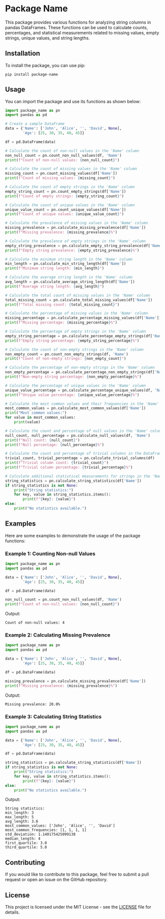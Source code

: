 # Package Name

This package provides various functions for analyzing string columns in pandas DataFrames. These functions can be used to calculate counts, percentages, and statistical measurements related to missing values, empty strings, unique values, and string lengths.

## Installation

To install the package, you can use pip:

```shell
pip install package-name
```

## Usage

You can import the package and use its functions as shown below:

```python
import package_name as pn
import pandas as pd

# Create a sample DataFrame
data = {'Name': ['John', 'Alice', '', 'David', None],
        'Age': [25, 30, 35, 40, 45]}

df = pd.DataFrame(data)

# Calculate the count of non-null values in the 'Name' column
non_null_count = pn.count_non_null_values(df, 'Name')
print(f"Count of non-null values: {non_null_count}")

# Calculate the count of missing values in the 'Name' column
missing_count = pn.count_missing_values(df['Name'])
print(f"Count of missing values: {missing_count}")

# Calculate the count of empty strings in the 'Name' column
empty_string_count = pn.count_empty_strings(df['Name'])
print(f"Count of empty strings: {empty_string_count}")

# Calculate the count of unique values in the 'Name' column
unique_value_count = pn.count_unique_values(df['Name'])
print(f"Count of unique values: {unique_value_count}")

# Calculate the prevalence of missing values in the 'Name' column
missing_prevalence = pn.calculate_missing_prevalence(df['Name'])
print(f"Missing prevalence: {missing_prevalence}%")

# Calculate the prevalence of empty strings in the 'Name' column
empty_string_prevalence = pn.calculate_empty_string_prevalence(df['Name'])
print(f"Empty string prevalence: {empty_string_prevalence}%")

# Calculate the minimum string length in the 'Name' column
min_length = pn.calculate_min_string_length(df['Name'])
print(f"Minimum string length: {min_length}")

# Calculate the average string length in the 'Name' column
avg_length = pn.calculate_average_string_length(df['Name'])
print(f"Average string length: {avg_length}")

# Calculate the total count of missing values in the 'Name' column
total_missing_count = pn.calculate_total_missing_values(df['Name'])
print(f"Total missing count: {total_missing_count}")

# Calculate the percentage of missing values in the 'Name' column
missing_percentage = pn.calculate_percentage_missing_values(df['Name'])
print(f"Missing percentage: {missing_percentage}%")

# Calculate the percentage of empty strings in the 'Name' column
empty_string_percentage = pn.calculate_percentage_empty_strings(df['Name'])
print(f"Empty string percentage: {empty_string_percentage}%")

# Calculate the count of non-empty strings in the 'Name' column
non_empty_count = pn.count_non_empty_strings(df, 'Name')
print(f"Count of non-empty strings: {non_empty_count}")

# Calculate the percentage of non-empty strings in the 'Name' column
non_empty_percentage = pn.calculate_percentage_non_empty_strings(df['Name'])
print(f"Non-empty string percentage: {non_empty_percentage}%")

# Calculate the percentage of unique values in the 'Name' column
unique_value_percentage = pn.calculate_percentage_unique_values(df, 'Name')
print(f"Unique value percentage: {unique_value_percentage}%")

# Calculate the most common values and their frequencies in the 'Name' column
most_common_values = pn.calculate_most_common_values(df['Name'])
print("Most common values:")
for value in most_common_values:
    print(value)

# Calculate the count and percentage of null values in the 'Name' column
null_count, null_percentage = pn.calculate_null_values(df, 'Name')
print(f"Null count: {null_count}")
print(f"Null percentage: {null_percentage}%")

# Calculate the count and percentage of trivial columns in the DataFrame
trivial_count, trivial_percentage = pn.calculate_trivial_columns(df)
print(f"Trivial column count: {trivial_count}")
print(f"Trivial column percentage: {trivial_percentage}%")

# Calculate additional statistical measurements for strings in the 'Name' column
string_statistics = pn.calculate_string_statistics(df['Name'])
if string_statistics is not None:
    print("String statistics:")
    for key, value in string_statistics.items():
        print(f"{key}: {value}")
else:
    print("No statistics available.")
```

## Examples

Here are some examples to demonstrate the usage of the package functions:

### Example 1: Counting Non-null Values

```python
import package_name as pn
import pandas as pd

data = {'Name': ['John', 'Alice', '', 'David', None],
        'Age': [25, 30, 35, 40, 45]}

df = pd.DataFrame(data)

non_null_count = pn.count_non_null_values(df, 'Name')
print(f"Count of non-null values: {non_null_count}")
```

Output:
```
Count of non-null values: 4
```

### Example 2: Calculating Missing Prevalence

```python
import package_name as pn
import pandas as pd

data = {'Name': ['John', 'Alice', '', 'David', None],
        'Age': [25, 30, 35, 40, 45]}

df = pd.DataFrame(data)

missing_prevalence = pn.calculate_missing_prevalence(df['Name'])
print(f"Missing prevalence: {missing_prevalence}%")
```

Output:
```
Missing prevalence: 20.0%
```

### Example 3: Calculating String Statistics

```python
import package_name as pn
import pandas as pd

data = {'Name': ['John', 'Alice', '', 'David', None],
        'Age': [25, 30, 35, 40, 45]}

df = pd.DataFrame(data)

string_statistics = pn.calculate_string_statistics(df['Name'])
if string_statistics is not None:
    print("String statistics:")
    for key, value in string_statistics.items():
        print(f"{key}: {value}")
else:
    print("No statistics available.")
```

Output:
```
String statistics:
min_length: 3
max_length: 5
avg_length: 3.6
most_common_values: ['John', 'Alice', '', 'David']
most_common_frequencies: [1, 1, 1, 1]
std_deviation: 1.140175425099138
median_length: 4
first_quartile: 3.0
third_quartile: 5.0
```

## Contributing

If you would like to contribute to this package, feel free to submit a pull request or open an issue on the GitHub repository.

## License

This project is licensed under the MIT License - see the [LICENSE](LICENSE) file for details.